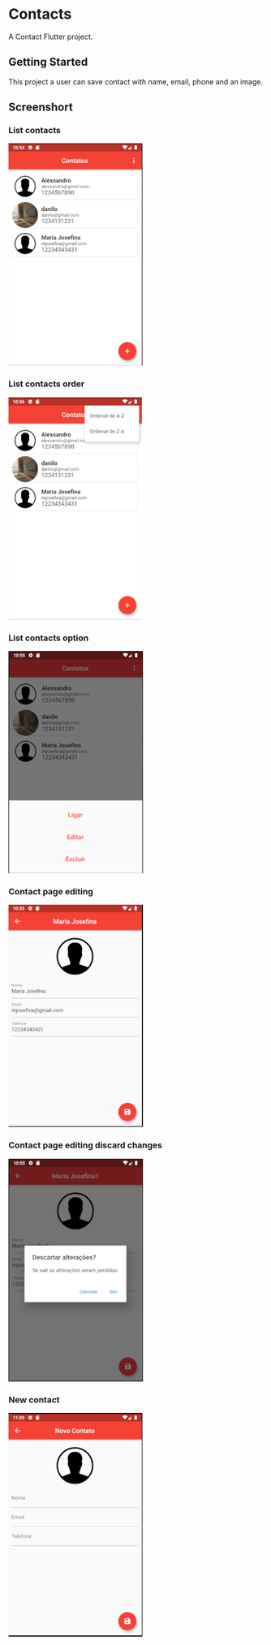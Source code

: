 # Contacts

A Contact Flutter project.

## Getting Started

This project a user can save contact with name, email, phone and an image.


## Screenshort

### List contacts
![Alt text](/screenshorts/list_contacts.png?raw=true "List contacts")

### List contacts order
![Alt text](/screenshorts/list_contacts_order.png?raw=true "List contacts order")

### List contacts option
![Alt text](/screenshorts/list_contacts_option.png?raw=true "List contacts option")

### Contact page editing
![Alt text](/screenshorts/contact_page_editing.png?raw=true "Contact page editing")

### Contact page editing discard changes
![Alt text](/screenshorts/contact_page_editing_discard_changes.png?raw=true "Contact page editing discard changes")

### New contact
![Alt text](/screenshorts/new_contact.png?raw=true "New contact")
